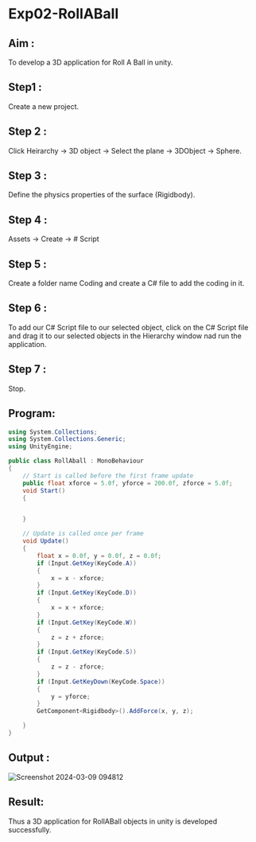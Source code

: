 # Exp02-RollABall

## Aim :

To develop a 3D application for Roll A Ball in unity.

## Step1 :

Create a new project.

## Step 2 :

Click Heirarchy -> 3D object -> Select the plane -> 3DObject -> Sphere.

## Step 3 :

Define the physics properties of the surface (Rigidbody).

## Step 4 :

Assets -> Create -> # Script

## Step 5 :

Create a folder name Coding and create a C# file to add the coding in it.

## Step 6 :

To add our C# Script file to our selected object, click on the C# Script file and drag it to our selected objects in the Hierarchy window nad run the application.

## Step 7 :

Stop.

## Program:

```c#
using System.Collections;
using System.Collections.Generic;
using UnityEngine;

public class RollAball : MonoBehaviour
{
    // Start is called before the first frame update
    public float xforce = 5.0f, yforce = 200.0f, zforce = 5.0f;
    void Start()
    {


    }

    // Update is called once per frame
    void Update()
    {
        float x = 0.0f, y = 0.0f, z = 0.0f;
        if (Input.GetKey(KeyCode.A))
        {
            x = x - xforce;
        }
        if (Input.GetKey(KeyCode.D))
        {
            x = x + xforce;
        }
        if (Input.GetKey(KeyCode.W))
        {
            z = z + zforce;
        }
        if (Input.GetKey(KeyCode.S))
        {
            z = z - zforce;
        }
        if (Input.GetKeyDown(KeyCode.Space))
        {
            y = yforce;
        }
        GetComponent<Rigidbody>().AddForce(x, y, z);

    }
}
```
## Output :
![Screenshot 2024-03-09 094812](https://github.com/ArchanaSharikalHarinarayanan/Exp02-RollABall/assets/119393980/5f74f872-2c9d-40f6-8f75-e0cacc801d81)

## Result:

Thus a 3D application for RollABall objects in unity is developed successfully.
